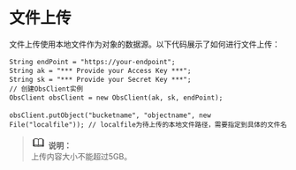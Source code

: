 # 文件上传<a name="ZH-CN_TOPIC_0142815464"></a>

文件上传使用本地文件作为对象的数据源。以下代码展示了如何进行文件上传：

```
String endPoint = "https://your-endpoint";
String ak = "*** Provide your Access Key ***";
String sk = "*** Provide your Secret Key ***";
// 创建ObsClient实例
ObsClient obsClient = new ObsClient(ak, sk, endPoint);

obsClient.putObject("bucketname", "objectname", new File("localfile")); // localfile为待上传的本地文件路径，需要指定到具体的文件名
```

>![](public_sys-resources/icon-note.gif) **说明：**   
>上传内容大小不能超过5GB。  

